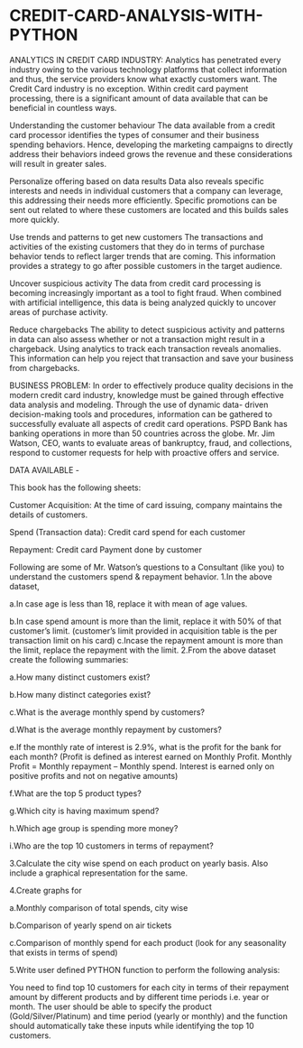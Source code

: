 # CREDIT-CARD-ANALYSIS-WITH-PYTHON

ANALYTICS IN CREDIT CARD INDUSTRY:
Analytics has penetrated every industry owing to the various technology platforms that collect information and thus, the service providers know what exactly customers want. The Credit Card industry is no exception. Within credit card payment processing, there is a significant amount of data available that can be beneficial in countless ways.

Understanding the customer behaviour
The data available from a credit card processor identifies the types of consumer and their business spending behaviors. Hence, developing the marketing campaigns to directly address their behaviors indeed grows the revenue and these considerations will result in greater sales.

Personalize offering based on data results
Data also reveals specific interests and needs in individual customers that a company can leverage, this addressing their needs more efficiently. Specific promotions can be sent out related to where these customers are located and this builds sales more quickly.

Use trends and patterns to get new customers
The transactions and activities of the existing customers that they do in terms of purchase behavior tends to reflect larger trends that are coming. This information provides a strategy to go after possible customers in the target audience.

Uncover suspicious activity
The data from credit card processing is becoming increasingly important as a tool to fight fraud. When combined with artificial intelligence, this data is being analyzed quickly to uncover areas of purchase activity.

Reduce chargebacks
The ability to detect suspicious activity and patterns in data can also assess whether or not a transaction might result in a chargeback. Using analytics to track each transaction reveals anomalies. This information can help you reject that transaction and save your business from chargebacks.



BUSINESS PROBLEM:
In order to effectively produce quality decisions in the modern credit card industry, knowledge must be gained through effective data analysis and modeling. Through the use of dynamic data- driven decision-making tools and procedures, information can be gathered to successfully evaluate all aspects of credit card operations. PSPD Bank has banking operations in more than 50 countries across the globe. Mr. Jim Watson, CEO, wants to evaluate areas of bankruptcy, fraud, and collections, respond to customer requests for help with proactive offers and service.


DATA AVAILABLE -

This book has the following sheets:

Customer Acquisition: At the time of card issuing, company maintains the details of customers.

Spend (Transaction data): Credit card spend for each customer

Repayment: Credit card Payment done by customer


Following are some of Mr. Watson’s questions to a Consultant (like you) to understand the customers spend & repayment behavior.
1.In the above dataset,

a.In case age is less than 18, replace it with mean of age values.

b.In case spend amount is more than the limit, replace it with 50% of that customer’s limit. (customer’s limit provided in acquisition table is the per transaction limit on his card)
c.Incase the repayment amount is more than the limit, replace the repayment with the limit.
2.From the above dataset create the following summaries:

a.How many distinct customers exist?

b.How many distinct categories exist?

c.What is the average monthly spend by customers?

d.What is the average monthly repayment by customers?

e.If the monthly rate of interest is 2.9%, what is the profit for the bank for each month? (Profit is defined as interest earned on Monthly Profit. Monthly Profit = Monthly repayment
– Monthly spend. Interest is earned only on positive profits and not on negative amounts)



f.What are the top 5 product types?

g.Which city is having maximum spend?

h.Which age group is spending more money?

i.Who are the top 10 customers in terms of repayment?


3.Calculate the city wise spend on each product on yearly basis. Also include a graphical representation for the same.


4.Create graphs for

a.Monthly comparison of total spends, city wise

b.Comparison of yearly spend on air tickets

c.Comparison of monthly spend for each product (look for any seasonality that exists in terms of spend)

5.Write user defined PYTHON function to perform the following analysis:

You need to find top 10 customers for each city in terms of their repayment amount by different products and by different time periods i.e. year or month. The user should be able to specify the product (Gold/Silver/Platinum) and time period (yearly or monthly) and the function should automatically take these inputs while identifying the top 10 customers.
